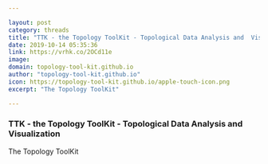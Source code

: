 ```yaml
---

layout: post
category: threads
title: "TTK - the Topology ToolKit - Topological Data Analysis and  Visualization"
date: 2019-10-14 05:35:36
link: https://vrhk.co/2OCd11e
image: 
domain: topology-tool-kit.github.io
author: "topology-tool-kit.github.io"
icon: https://topology-tool-kit.github.io/apple-touch-icon.png
excerpt: "The Topology ToolKit"

---
```


### TTK - the Topology ToolKit - Topological Data Analysis and  Visualization

The Topology ToolKit